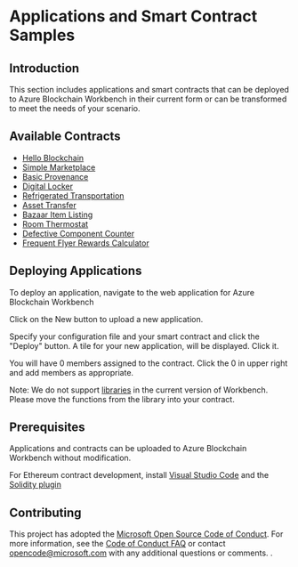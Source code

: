 # Applications and Smart Contract Samples

## Introduction

This section includes applications and smart contracts that can be deployed to Azure Blockchain Workbench in their current form or can be transformed to meet the needs of your scenario.

## Available Contracts
* [Hello Blockchain](hello-blockchain/readme.md)
* [Simple Marketplace](simple-marketplace/readme.md)
* [Basic Provenance](basic-provenance/readme.md)
* [Digital Locker](digital-locker/readme.md)
* [Refrigerated Transportation](refrigerated-transportation/readme.md)
* [Asset Transfer](asset-transfer/readme.md)
* [Bazaar Item Listing](bazaar-item-listing/readme.md)
* [Room Thermostat](room-thermostat/readme.md)
* [Defective Component Counter](defective-component-counter/readme.md)
* [Frequent Flyer Rewards Calculator](frequent-flyer-rewards-calculator/readme.md)

## Deploying Applications
To deploy an application, navigate to the web application for Azure Blockchain Workbench
[](media/deployapp1.PNG)

Click on the New button to upload a new application.
[](media/deployapp2.PNG)

Specify your configuration file and your smart contract and click the "Deploy" button.
[](media/deployapp3.PNG)
A tile for your new application, will be displayed. Click it.

[](media/deployapp4.PNG)
You will have 0 members assigned to the contract. Click the 0 in upper right and add members as appropriate.

Note: We do not support [libraries](https://solidity.readthedocs.io/en/v0.4.21/contracts.html#libraries) in the current version of Workbench. Please move the functions from the library into your contract. 

## Prerequisites

Applications and contracts can be uploaded to Azure Blockchain Workbench without modification.

For Ethereum contract development, install [Visual Studio Code](https://code.visualstudio.com/) and the [Solidity plugin](https://marketplace.visualstudio.com/items?itemName=JuanBlanco.solidity)

## Contributing

This project has adopted the [Microsoft Open Source Code of Conduct](https://opensource.microsoft.com/codeofconduct/). For more information, see the [Code of Conduct FAQ](https://opensource.microsoft.com/codeofconduct/faq/) or contact [opencode@microsoft.com](mailto:opencode@microsoft.com) with any additional questions or comments.
.
